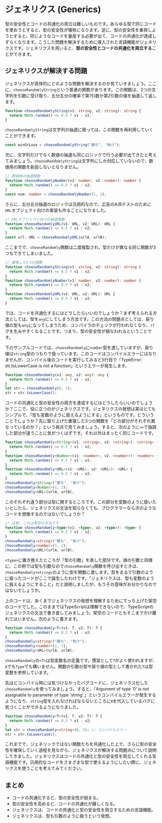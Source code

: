 # ジェネリクス \(Generics\)

型の安全性とコードの共通化の両立は難しいものです。あらゆる型で同じコードを使おうとすると、型の安全性が犠牲になります。逆に、型の安全性を重視しようとすると、同じようなコードを量産する必要が出て、コードの共通化が達成しずらくなります。こうした問題を解決するために導入された言語機能がジェネリクスです。ジェネリクスを用いると、**型の安全性とコードの共通化を両立する**ことができます。

## ジェネリクスが解決する問題

ジェネリクスが具体的にどのような問題を解決するのか見ていきましょう。ここに、`chooseRandomlyString`という普通の関数があります。この関数は、2つの文字列を引数に受け取り、五分五分の確率で第1引数か第2引数の値を抽選して返します。

```typescript
function chooseRandomlyString(v1: string, v2: string): string {
  return Math.random() <= 0.5 ? v1 : v2;
}
```

`chooseRandomlyString`は文字列の抽選に限っては、この関数を再利用していくことができます。

```typescript
const winOrLose = chooseRandomlyString("勝ち", "負け");
```

次に、文字列だけでなく数値の抽選も同じロジックで行う必要が出てきたと考えてみましょう。`chooseRandomlyString`は文字列にしか対応していないので、数値用の関数を新設しないとなりません。

```typescript
// 数値用の抽選関数
function chooseRandomlyNumber(v1: number, v2: number): number {
  return Math.random() <= 0.5 ? v1 : v2;
}
const num: number = chooseRandomlyNumber(1, 2);
```

さらに、五分五分抽選のロジックは汎用的なので、広告のA/Bテストのために`URL`オブジェクト向けの実装も作ることになりました。

```typescript
// URLオブジェクト向けの抽選関数
function chooseRandomlyURL(v1: URL, v2: URL): URL {
  return Math.random() <= 0.5 ? v1 : v2;
}
const url: URL = chooseRandomlyURL(urlA, urlB);
```

ここまでで、`chooseRandomly`関数は二度複製され、型だけが異なる同じ関数が3つもできてしまいました。

```typescript
// 重複した3つの関数
function chooseRandomlyString(v1: string, v2: string): string {
  return Math.random() <= 0.5 ? v1 : v2;
}
function chooseRandomlyNumber(v1: number, v2: number): number {
  return Math.random() <= 0.5 ? v1 : v2;
}
function chooseRandomlyURL(v1: URL, v2: URL): URL {
  return Math.random() <= 0.5 ? v1 : v2;
}
```

では、コードを共通化するにはどうしたらいいのでしょうか？まず考えられる方法としては、型を`any`にしてしまう方法です。この方法の問題点としては、戻り値の型も`any`になってしまうため、コンパイラのチェックが行われなくなり、バグを生みやすくなることです。つまり、型の安全性が損なわれるということです。

下のサンプルコードでは、`chooseRandomly`に`number`型を渡していますが、戻り値は`string`型のつもりで扱っています。このコードはコンパイルエラーにはなりませんが、コンパイル後のコードを実行してみると5行目で「TypeError: str.toLowerCase is not a function」というエラーが発生します。

```typescript
function chooseRandomly(v1: any, v2: any): any {
  return Math.random() <= 0.5 ? v1 : v2;
}
let str = chooseRandomly(0, 1);
str = str.toLowerCase();
```

コードの共通化と型の安全性の両方を達成するにはどうしたらいいのでしょうか？ここで、役に立つのがジェネリクスです。ジェネリクスの発想は実はとてもシンプルで、「型も変数のように扱えるようにする」というものです。どういうことでしょうか？先に取り上げた重複した3つの関数を「どの部分がそれぞれ異なっているのか？」という視点で見てみましょう。すると、次のように`<>`で強調した部分が違うことに気がつくはずです。それ以外はまったく同じコードです。

```typescript
function chooseRandomly<String>(v1: <string>, v2: <string>): <string> {
  return Math.random() <= 0.5 ? v1 : v2;
}
function chooseRandomly<Number>(v1: <number>, v2: <number>): <number> {
  return Math.random() <= 0.5 ? v1 : v2;
}
function chooseRandomly<URL>(v1: <URL>, v2: <URL>): <URL> {
  return Math.random() <= 0.5 ? v1 : v2;
}
chooseRandomly<String>("勝ち", "負け");
chooseRandomly<Number>(1, 2);
chooseRandomly<URL>(urlA, urlB);
```

このそれぞれ違う部分は型に関するところです。この部分を変数のように扱いたいとしたら、ジェネリクスの文法を知らなくても、プログラマーなら次のようなコードを想像するのではないでしょうか？

```typescript
// 注意: これは架空の文法です
function chooseRandomly<type>(v1: <type>, v2: <type>): <type> {
  return Math.random() <= 0.5 ? v1 : v2;
}
chooseRandomly<string>("勝ち", "負け");
chooseRandomly<number>(1, 2);
chooseRandomly<URL>(urlA, urlB);
```

`<type>`に置き換えたところが「型の引数」を表した部分です。値の引数と同様に、この例では型も引数なので`chooseRandomly`関数を呼び出すときは、`chooseRandomly<string>`のように型を関数に渡します。型をまるで引数のように扱ったコードがここで誕生したわけです。「ジェネリクスは、型も変数のように扱えるようにすること」だと説明しましたが、もうその意味がお分かりなのではないでしょうか。

上のコードは、あくまでジェネリクスの発想を理解するためにでっち上げた架空のコードでした。このままではTypeScriptは理解できないので、TypeScriptのジェネリクスの文法で書き直してみましょう。架空のコードともそこまでかけ離れてはいません。次のように書きます。

```typescript
function chooseRandomly<T>(v1: T, v2: T): T {
  return Math.random() <= 0.5 ? v1 : v2;
}
chooseRandomly<string>("勝ち", "負け");
chooseRandomly<number>(1, 2);
chooseRandomly<URL>(urlA, urlB);
```

`chooseRandomly`の`<T>`は型変数名の定義です。慣習として`T`がよく使われますが、`A`でも`Type`でも構いません。関数の引数の型や戻り値の型として書かれた`T`は型変数を参照しています。

先ほどコンパイル時には気づけなかったバグコードに、ジェネリクス化した`chooseRandomly`を使ってみましょう。すると、「Argument of type '0' is not assignable to parameter of type 'string'.」というコンパイルエラーが発生するようになり、`string`型を入れなければならないところに`0`を代入しているバグに気づくことができるようになりました。

```typescript
function chooseRandomly<T>(v1: T, v2: T): T {
  return Math.random() <= 0.5 ? v1 : v2;
}
let str = chooseRandomly<string>(0, 1); // コンパイルエラー
str = str.toLowerCase();
```

これまでで、ジェネリックではない関数たちを共通化した上で、さらに型の安全性を確保していく過程を見ながら、ジェネリクスが解決する問題点について説明してきました。ジェネリクスはコードの共通化と型の安全性を両立してくれる言語機能です。汎用的なコードをさまざまな型で使えるようにしたい際に、ジェネリクスを使うことを考えてみてください。

## まとめ

* コードの共通化すると、型の安全性が弱まる。
* 型の安全性を高めると、コードの共通化が難しくなる。
* ジェネリクスは、コードの共通化と型の安全性を両立するための言語機能。
* ジェネリクスは、型も引数のように扱うという発想。

